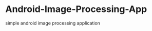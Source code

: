 Android-Image-Processing-App
============================

simple android image processing application
